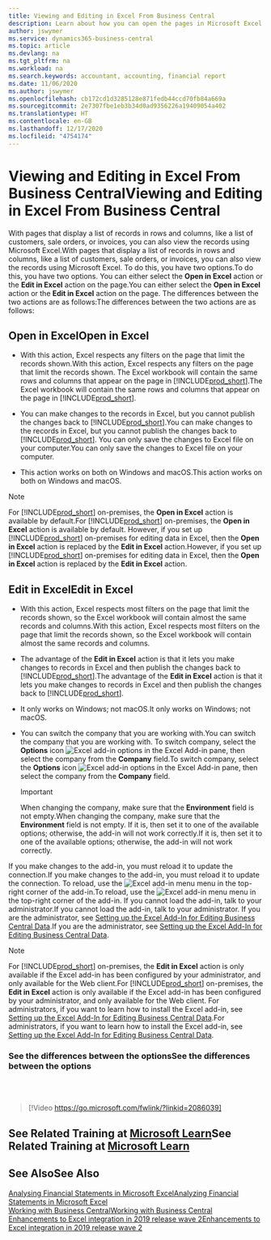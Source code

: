 ```yaml
---
title: Viewing and Editing in Excel From Business Central
description: Learn about how you can open the pages in Microsoft Excel from Business Central for better data analysis.
author: jswymer
ms.service: dynamics365-business-central
ms.topic: article
ms.devlang: na
ms.tgt_pltfrm: na
ms.workload: na
ms.search.keywords: accountant, accounting, financial report
ms.date: 11/06/2020
ms.author: jswymer
ms.openlocfilehash: cb172cd1d3285128e871fedb44ccd70fb84a669a
ms.sourcegitcommit: 2e7307fbe1eb3b34d0ad9356226a19409054a402
ms.translationtype: HT
ms.contentlocale: en-GB
ms.lasthandoff: 12/17/2020
ms.locfileid: "4754174"
---
```

# <a name="viewing-and-editing-in-excel-from-business-central"></a><span data-ttu-id="51727-103">Viewing and Editing in Excel From Business Central</span><span class="sxs-lookup"><span data-stu-id="51727-103">Viewing and Editing in Excel From Business Central</span></span>

<span data-ttu-id="51727-104">With pages that display a list of records in rows and columns, like a list of customers, sale orders, or invoices, you can also view the records using Microsoft Excel.</span><span class="sxs-lookup"><span data-stu-id="51727-104">With pages that display a list of records in rows and columns, like a list of customers, sale orders, or invoices, you can also view the records using Microsoft Excel.</span></span> <span data-ttu-id="51727-105">To do this, you have two options.</span><span class="sxs-lookup"><span data-stu-id="51727-105">To do this, you have two options.</span></span> <span data-ttu-id="51727-106">You can either select the **Open in Excel** action or the **Edit in Excel** action on the page.</span><span class="sxs-lookup"><span data-stu-id="51727-106">You can either select the **Open in Excel** action or the **Edit in Excel** action on the page.</span></span> <span data-ttu-id="51727-107">The differences between the two actions are as follows:</span><span class="sxs-lookup"><span data-stu-id="51727-107">The differences between the two actions are as follows:</span></span>  

## <a name="open-in-excel"></a><span data-ttu-id="51727-108">Open in Excel</span><span class="sxs-lookup"><span data-stu-id="51727-108">Open in Excel</span></span>

- <span data-ttu-id="51727-109">With this action, Excel respects any filters on the page that limit the records shown.</span><span class="sxs-lookup"><span data-stu-id="51727-109">With this action, Excel respects any filters on the page that limit the records shown.</span></span> <span data-ttu-id="51727-110">The Excel workbook will contain the same rows and columns that appear on the page in [!INCLUDE[prod_short](includes/prod_short.md)].</span><span class="sxs-lookup"><span data-stu-id="51727-110">The Excel workbook will contain the same rows and columns that appear on the page in [!INCLUDE[prod_short](includes/prod_short.md)].</span></span>

- <span data-ttu-id="51727-111">You can make changes to the records in Excel, but you cannot publish the changes back to [!INCLUDE[prod_short](includes/prod_short.md)].</span><span class="sxs-lookup"><span data-stu-id="51727-111">You can make changes to the records in Excel, but you cannot publish the changes back to [!INCLUDE[prod_short](includes/prod_short.md)].</span></span> <span data-ttu-id="51727-112">You can only save the changes to Excel file on your computer.</span><span class="sxs-lookup"><span data-stu-id="51727-112">You can only save the changes to Excel file on your computer.</span></span>

- <span data-ttu-id="51727-113">This action works on both on Windows and macOS.</span><span class="sxs-lookup"><span data-stu-id="51727-113">This action works on both on Windows and macOS.</span></span>

> [!NOTE]
> <span data-ttu-id="51727-114">For [!INCLUDE[prod_short](includes/prod_short.md)] on-premises, the **Open in Excel** action is available by default.</span><span class="sxs-lookup"><span data-stu-id="51727-114">For [!INCLUDE[prod_short](includes/prod_short.md)] on-premises, the **Open in Excel** action is available by default.</span></span> <span data-ttu-id="51727-115">However, if you set up [!INCLUDE[prod_short](includes/prod_short.md)] on-premises for editing data in Excel, then the **Open in Excel** action is replaced by the **Edit in Excel** action.</span><span class="sxs-lookup"><span data-stu-id="51727-115">However, if you set up [!INCLUDE[prod_short](includes/prod_short.md)] on-premises for editing data in Excel, then the **Open in Excel** action is replaced by the **Edit in Excel** action.</span></span>

## <a name="edit-in-excel"></a><span data-ttu-id="51727-116">Edit in Excel</span><span class="sxs-lookup"><span data-stu-id="51727-116">Edit in Excel</span></span>

- <span data-ttu-id="51727-117">With this action, Excel respects most filters on the page that limit the records shown, so the Excel workbook will contain almost the same records and columns.</span><span class="sxs-lookup"><span data-stu-id="51727-117">With this action, Excel respects most filters on the page that limit the records shown, so the Excel workbook will contain almost the same records and columns.</span></span>

- <span data-ttu-id="51727-118">The advantage of the **Edit in Excel** action is that it lets you make changes to records in Excel and then publish the changes back to [!INCLUDE[prod_short](includes/prod_short.md)].</span><span class="sxs-lookup"><span data-stu-id="51727-118">The advantage of the **Edit in Excel** action is that it lets you make changes to records in Excel and then publish the changes back to [!INCLUDE[prod_short](includes/prod_short.md)].</span></span>

- <span data-ttu-id="51727-119">It only works on Windows; not macOS.</span><span class="sxs-lookup"><span data-stu-id="51727-119">It only works on Windows; not macOS.</span></span>

- <span data-ttu-id="51727-120">You can switch the company that you are working with.</span><span class="sxs-lookup"><span data-stu-id="51727-120">You can switch the company that you are working with.</span></span> <span data-ttu-id="51727-121">To switch company, select the **Options** icon ![Excel add-in options](media/cogwheel.png "Excel add-in options") in the Excel Add-in pane, then select the company from the **Company** field.</span><span class="sxs-lookup"><span data-stu-id="51727-121">To switch company, select the **Options** icon ![Excel add-in options](media/cogwheel.png "Excel add-in options") in the Excel Add-in pane, then select the company from the **Company** field.</span></span>  

    > [!IMPORTANT]
    > <span data-ttu-id="51727-122">When changing the company, make sure that the **Environment** field is not empty.</span><span class="sxs-lookup"><span data-stu-id="51727-122">When changing the company, make sure that the **Environment** field is not empty.</span></span> <span data-ttu-id="51727-123">If it is, then set it to one of the available options; otherwise, the add-in will not work correctly.</span><span class="sxs-lookup"><span data-stu-id="51727-123">If it is, then set it to one of the available options; otherwise, the add-in will not work correctly.</span></span>  

<span data-ttu-id="51727-124">If you make changes to the add-in, you must reload it to update the connection.</span><span class="sxs-lookup"><span data-stu-id="51727-124">If you make changes to the add-in, you must reload it to update the connection.</span></span> <span data-ttu-id="51727-125">To reload, use the ![Excel add-in menu](media/excel-addin-menu.png "Excel add-in menu") menu in the top-right corner of the add-in.</span><span class="sxs-lookup"><span data-stu-id="51727-125">To reload, use the ![Excel add-in menu](media/excel-addin-menu.png "Excel add-in menu") menu in the top-right corner of the add-in.</span></span> <span data-ttu-id="51727-126">If you cannot load the add-in, talk to your administrator.</span><span class="sxs-lookup"><span data-stu-id="51727-126">If you cannot load the add-in, talk to your administrator.</span></span> <span data-ttu-id="51727-127">If you are the administrator, see [Setting up the Excel Add-In for Editing Business Central Data](/dynamics365/business-central/dev-itpro/administration/configuring-excel-addin).</span><span class="sxs-lookup"><span data-stu-id="51727-127">If you are the administrator, see [Setting up the Excel Add-In for Editing Business Central Data](/dynamics365/business-central/dev-itpro/administration/configuring-excel-addin).</span></span>

> [!NOTE]
> <span data-ttu-id="51727-128">For [!INCLUDE[prod_short](includes/prod_short.md)] on-premises, the **Edit in Excel** action is only available if the Excel add-in has been configured by your administrator, and only available for the Web client.</span><span class="sxs-lookup"><span data-stu-id="51727-128">For [!INCLUDE[prod_short](includes/prod_short.md)] on-premises, the **Edit in Excel** action is only available if the Excel add-in has been configured by your administrator, and only available for the Web client.</span></span> <span data-ttu-id="51727-129">For administrators, if you want to learn how to install the Excel add-in, see [Setting up the Excel Add-In for Editing Business Central Data](/dynamics365/business-central/dev-itpro/administration/configuring-excel-addin).</span><span class="sxs-lookup"><span data-stu-id="51727-129">For administrators, if you want to learn how to install the Excel add-in, see [Setting up the Excel Add-In for Editing Business Central Data](/dynamics365/business-central/dev-itpro/administration/configuring-excel-addin).</span></span>

### <a name="see-the-differences-between-the-options"></a><span data-ttu-id="51727-130">See the differences between the options</span><span class="sxs-lookup"><span data-stu-id="51727-130">See the differences between the options</span></span>
<br><br>  

> [!Video https://go.microsoft.com/fwlink/?linkid=2086039]

## <a name="see-related-training-at-microsoft-learn"></a><span data-ttu-id="51727-131">See Related Training at [Microsoft Learn](/learn/modules/configure-powerbi-excel-dynamics-365-business-central/index)</span><span class="sxs-lookup"><span data-stu-id="51727-131">See Related Training at [Microsoft Learn](/learn/modules/configure-powerbi-excel-dynamics-365-business-central/index)</span></span>

## <a name="see-also"></a><span data-ttu-id="51727-132">See Also</span><span class="sxs-lookup"><span data-stu-id="51727-132">See Also</span></span>

[<span data-ttu-id="51727-133">Analysing Financial Statements in Microsoft Excel</span><span class="sxs-lookup"><span data-stu-id="51727-133">Analyzing Financial Statements in Microsoft Excel</span></span>](finance-analyze-excel.md)  
[<span data-ttu-id="51727-134">Working with Business Central</span><span class="sxs-lookup"><span data-stu-id="51727-134">Working with Business Central</span></span>](ui-work-product.md)  
[<span data-ttu-id="51727-135">Enhancements to Excel integration in 2019 release wave 2</span><span class="sxs-lookup"><span data-stu-id="51727-135">Enhancements to Excel integration in 2019 release wave 2</span></span>](/dynamics365-release-plan/2019wave2/dynamics365-business-central/enhancements-excel-integration)  
